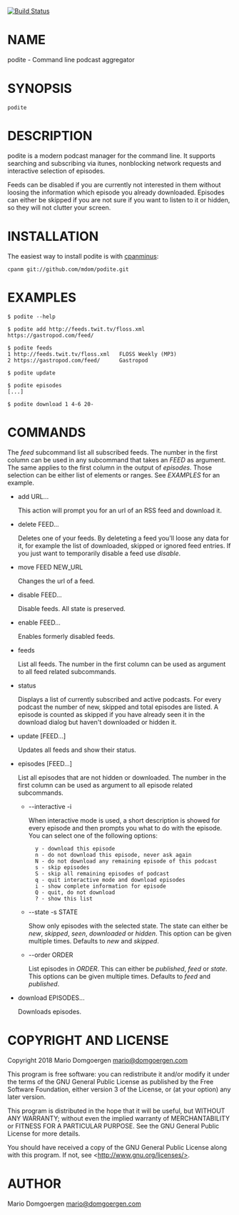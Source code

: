 [![Build Status](https://travis-ci.org/mdom/podite.svg?branch=master)](https://travis-ci.org/mdom/podite)
# NAME

podite - Command line podcast aggregator

# SYNOPSIS

    podite

# DESCRIPTION

podite is a modern podcast manager for the command line. It supports
searching and subscribing via itunes, nonblocking network requests
and interactive selection of episodes.

Feeds can be disabled if you are currently not interested in them
without loosing the information which episode you already downloaded.
Episodes can either be skipped if you are not sure if you want to
listen to it or hidden, so they will not clutter your screen.

# INSTALLATION

The easiest way to install podite is with
[cpanminus](https://github.com/miyagawa/cpanminus):

    cpanm git://github.com/mdom/podite.git

# EXAMPLES

    $ podite --help

    $ podite add http://feeds.twit.tv/floss.xml https://gastropod.com/feed/

    $ podite feeds
    1 http://feeds.twit.tv/floss.xml   FLOSS Weekly (MP3)
    2 https://gastropod.com/feed/      Gastropod

    $ podite update

    $ podite episodes
    [...]

    $ podite download 1 4-6 20-

# COMMANDS

The _feed_ subcommand list all subscribed feeds. The number in the
first column can be used in any subcommand that takes an _FEED_
as argument. The same applies to the first column in the output of
_episodes_. Those selection can be either list of elements or
ranges. See _EXAMPLES_ for an example.

- add URL...

    This action will prompt you for an url of an RSS feed and download it.

- delete FEED...

    Deletes one of your feeds. By deleteting a feed you'll loose any
    data for it, for example the list of downloaded, skipped or ignored
    feed entries. If you just want to temporarily disable a feed use
    _disable_.

- move FEED NEW\_URL

    Changes the url of a feed.

- disable FEED...

    Disable feeds. All state is preserved.

- enable FEED...

    Enables formerly disabled feeds.

- feeds

    List all feeds. The number in the first column can be used as
    argument to all feed related subcommands.

- status

    Displays a list of currently subscribed and active podcasts. For every
    podcast the number of new, skipped and total episodes are listed. A
    episode is counted as skipped if you have already seen it in the download
    dialog but haven't downloaded or hidden it.

- update \[FEED...\]

    Updates all feeds and show their status.

- episodes \[FEED...\]

    List all episodes that are not hidden or downloaded. The number in
    the first column can be used as argument to all episode related
    subcommands.

    - --interactive -i

        When interactive mode is used, a short description is showed for
        every episode and then prompts you what to do with the episode. You
        can select one of the following options:

            y - download this episode
            n - do not download this episode, never ask again
            N - do not download any remaining episode of this podcast
            s - skip episodes
            S - skip all remaining episodes of podcast
            q - quit interactive mode and download episodes
            i - show complete information for episode
            Q - quit, do not download
            ? - show this list

    - --state -s STATE

        Show only episodes with the selected state. The state can either
        be _new_, _skipped_, _seen_, _downloaded_ or _hidden_. This
        option can be given multiple times. Defaults to _new_ and _skipped_.

    - --order ORDER

        List episodes in _ORDER_. This can either be _published_, _feed_
        or _state_. This options can be given multiple times. Defaults to
        _feed_ and _published_.

- download EPISODES...

    Downloads episodes.

# COPYRIGHT AND LICENSE

Copyright 2018 Mario Domgoergen <mario@domgoergen.com>

This program is free software: you can redistribute it and/or modify
it under the terms of the GNU General Public License as published by
the Free Software Foundation, either version 3 of the License, or
(at your option) any later version.

This program is distributed in the hope that it will be useful,
but WITHOUT ANY WARRANTY; without even the implied warranty of
MERCHANTABILITY or FITNESS FOR A PARTICULAR PURPOSE.  See the
GNU General Public License for more details.

You should have received a copy of the GNU General Public License
along with this program.  If not, see &lt;http://www.gnu.org/licenses/>.

# AUTHOR

Mario Domgoergen <mario@domgoergen.com>
